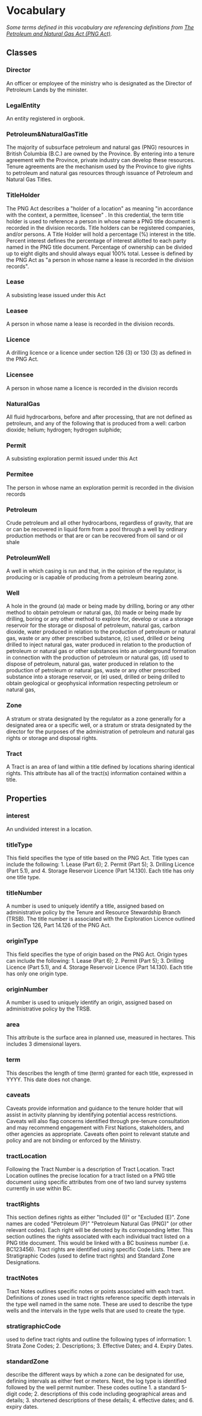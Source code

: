 # Vocabulary
_Some terms defined in this vocabulary are referencing definitions from [The Petroleum and Natural Gas Act (PNG Act)](https://www.bclaws.gov.bc.ca/civix/document/id/complete/statreg/00_96361_01#part1)._
## Classes

### Director
An officer or employee of the ministry who is designated as the Director of Petroleum Lands by the minister.

### LegalEntity
An entity registered in orgbook.

### Petroleum&NaturalGasTitle
The majority of subsurface petroleum and natural gas (PNG) resources in British Columbia (B.C.) are owned by the Province. By entering into a tenure agreement with the Province, private industry can develop these resources. Tenure agreements are the mechanism used by the Province to give rights to petroleum and natural gas resources through issuance of Petroleum and Natural Gas Titles.

### TitleHolder
The PNG Act describes a "holder of a location" as meaning "in accordance with the context, a permittee, licensee" . In this credential, the term title holder is used to reference a person in whose name a PNG title document is recorded in the division records. Title holders can be registered companies, and/or persons. A Title Holder will hold a percentage (%) interest in the title. Percent interest defines the percentage of interest allotted to each party named in the PNG title document. Percentage of ownership can be divided up to eight digits and should always equal 100% total. Lessee is defined by the PNG Act as "a person in whose name a lease is recorded in the division records".

### Lease
A subsisting lease issued under this Act

### Leasee
A person in whose name a lease is recorded in the division records.

### Licence
A drilling licence or a licence under section 126 (3) or 130 (3) as defined in the PNG Act.

### Licensee
A person in whose name a licence is recorded in the division records

### NaturalGas
All fluid hydrocarbons, before and after processing, that are not defined as petroleum, and any of the following that is produced from a well:
carbon dioxide; helium; hydrogen; hydrogen sulphide;

### Permit
A subsisting exploration permit issued under this Act

### Permitee
The person in whose name an exploration permit is recorded in the division records

### Petroleum
Crude petroleum and all other hydrocarbons, regardless of gravity, that are or can be recovered in liquid form from a pool through a well by ordinary production methods or that are or can be recovered from oil sand or oil shale

### PetroleumWell
A well in which casing is run and that, in the opinion of the regulator, is producing or is capable of producing from a petroleum bearing zone.

### Well
A hole in the ground
(a) made or being made by drilling, boring or any other method to obtain petroleum or natural gas,
(b) made or being made by drilling, boring or any other method to explore for, develop or use a storage reservoir for the storage or disposal of petroleum, natural gas, carbon dioxide, water produced in relation to the production of petroleum or natural gas, waste or any other prescribed substance,
(c) used, drilled or being drilled to inject natural gas, water produced in relation to the production of petroleum or natural gas or other substances into an underground formation in connection with the production of petroleum or natural gas,
(d) used to dispose of petroleum, natural gas, water produced in relation to the production of petroleum or natural gas, waste or any other prescribed substance into a storage reservoir, or
(e) used, drilled or being drilled to obtain geological or geophysical information respecting petroleum or natural gas,

### Zone
A stratum or strata designated by the regulator as a zone generally for a designated area or a specific well, or a stratum or strata designated by the director for the purposes of the administration of petroleum and natural gas rights or storage and disposal rights.

### Tract
A Tract is an area of land within a title defined by locations sharing identical rights. This attribute has all of the tract(s) information contained within a title. 

## Properties

### interest
An undivided interest in a location.

### titleType
This field specifies the type of title based on the PNG Act. Title types can include the following: 1. Lease (Part 6); 2. Permit (Part 5); 3. Drilling Licence (Part 5.1), and 4. Storage Reservoir Licence (Part 14.130). Each title has only one title type.

### titleNumber
A number is used to uniquely identify a title, assigned based on administrative policy by the Tenure and Resource Stewardship Branch (TRSB). The title number is associated with the Exploration Licence outlined in Section 126, Part 14.126 of the PNG Act.

### originType
This field specifies the type of origin based on the PNG Act. Origin types can include the following: 1. Lease (Part 6); 2. Permit (Part 5); 3. Drilling Licence (Part 5.1), and 4. Storage Reservoir Licence (Part 14.130). Each title has only one origin type.

### originNumber
A number is used to uniquely identify an origin, assigned based on administrative policy by the TRSB.

### area
This attribute is the surface area in planned use, measured in hectares. This includes 3 dimensional layers.

### term
This describes the length of time (term) granted for each title, expressed in YYYY. This date does not change.

### caveats
Caveats provide information and guidance to the tenure holder that will assist in activity planning by identifying potential access restrictions. Caveats will also flag concerns identified through pre-tenure consultation and may recommend engagement with First Nations, stakeholders, and other agencies as appropriate. Caveats often point to relevant statute and policy and are not binding or enforced by the Ministry.

### tractLocation
Following the Tract Number is a description of Tract Location. Tract Location outlines the precise location for a tract listed on a PNG title document using specific attributes from one of two land survey systems currently in use within BC.

### tractRights
This section defines rights as either "Included (I)" or "Excluded (E)". Zone names are coded "Petroleum (P)" "Petroleum Natural Gas (PNG)" (or other relevant codes). Each right will be denoted by its corresponding letter. This section outlines the rights associated with each individual tract listed on a PNG title document. This would be linked with a BC business number (i.e. BC123456). Tract rights are identified using specific Code Lists. There are Stratigraphic Codes (used to define tract rights) and Standard Zone Designations.

### tractNotes
Tract Notes outlines specific notes or points associated with each tract. Definitions of zones used in tract rights reference specific depth intervals in the type well named in the same note. These are used to describe the type wells and the intervals in the type wells that are used to create the type.

### stratigraphicCode
used to define tract rights and outline the following types of information: 1. Strata Zone Codes; 2. Descriptions; 3. Effective Dates; and 4. Expiry Dates.

### standardZone
describe the different ways by which a zone can be designated for use, defining intervals as either feet or meters. Next, the log type is identified followed by the well permit number. These codes outline 1. a standard 5-digit code; 2. descriptions of this code including geographical areas and details; 3. shortened descriptions of these details; 4. effective dates; and 6. expiry dates.
